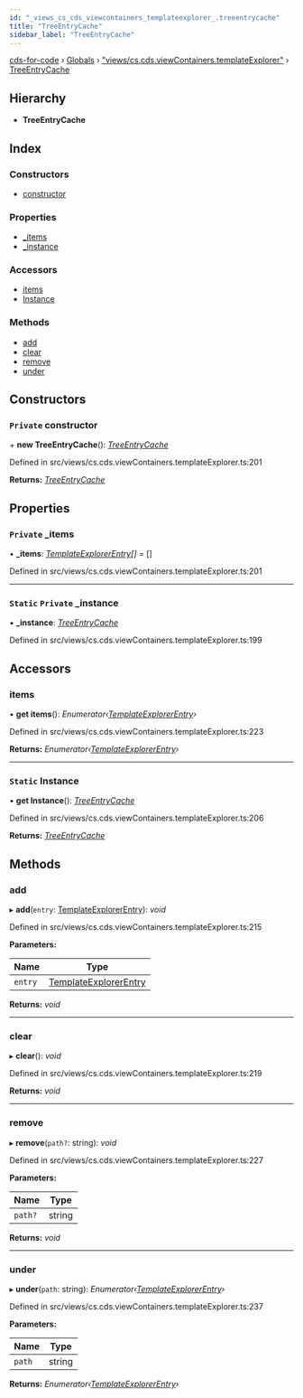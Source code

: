 ```yaml
---
id: "_views_cs_cds_viewcontainers_templateexplorer_.treeentrycache"
title: "TreeEntryCache"
sidebar_label: "TreeEntryCache"
---
```


[cds-for-code](../index.md) › [Globals](../globals.md) › ["views/cs.cds.viewContainers.templateExplorer"](../modules/_views_cs_cds_viewcontainers_templateexplorer_.md) › [TreeEntryCache](_views_cs_cds_viewcontainers_templateexplorer_.treeentrycache.md)

## Hierarchy

* **TreeEntryCache**

## Index

### Constructors

* [constructor](_views_cs_cds_viewcontainers_templateexplorer_.treeentrycache.md#private-constructor)

### Properties

* [_items](_views_cs_cds_viewcontainers_templateexplorer_.treeentrycache.md#private-_items)
* [_instance](_views_cs_cds_viewcontainers_templateexplorer_.treeentrycache.md#static-private-_instance)

### Accessors

* [items](_views_cs_cds_viewcontainers_templateexplorer_.treeentrycache.md#items)
* [Instance](_views_cs_cds_viewcontainers_templateexplorer_.treeentrycache.md#static-instance)

### Methods

* [add](_views_cs_cds_viewcontainers_templateexplorer_.treeentrycache.md#add)
* [clear](_views_cs_cds_viewcontainers_templateexplorer_.treeentrycache.md#clear)
* [remove](_views_cs_cds_viewcontainers_templateexplorer_.treeentrycache.md#remove)
* [under](_views_cs_cds_viewcontainers_templateexplorer_.treeentrycache.md#under)

## Constructors

### `Private` constructor

\+ **new TreeEntryCache**(): *[TreeEntryCache](_views_cs_cds_viewcontainers_templateexplorer_.treeentrycache.md)*

Defined in src/views/cs.cds.viewContainers.templateExplorer.ts:201

**Returns:** *[TreeEntryCache](_views_cs_cds_viewcontainers_templateexplorer_.treeentrycache.md)*

## Properties

### `Private` _items

• **_items**: *[TemplateExplorerEntry](_views_cs_cds_viewcontainers_templateexplorer_.templateexplorerentry.md)[]* = []

Defined in src/views/cs.cds.viewContainers.templateExplorer.ts:201

___

### `Static` `Private` _instance

▪ **_instance**: *[TreeEntryCache](_views_cs_cds_viewcontainers_templateexplorer_.treeentrycache.md)*

Defined in src/views/cs.cds.viewContainers.templateExplorer.ts:199

## Accessors

###  items

• **get items**(): *Enumerator‹[TemplateExplorerEntry](_views_cs_cds_viewcontainers_templateexplorer_.templateexplorerentry.md)›*

Defined in src/views/cs.cds.viewContainers.templateExplorer.ts:223

**Returns:** *Enumerator‹[TemplateExplorerEntry](_views_cs_cds_viewcontainers_templateexplorer_.templateexplorerentry.md)›*

___

### `Static` Instance

• **get Instance**(): *[TreeEntryCache](_views_cs_cds_viewcontainers_templateexplorer_.treeentrycache.md)*

Defined in src/views/cs.cds.viewContainers.templateExplorer.ts:206

**Returns:** *[TreeEntryCache](_views_cs_cds_viewcontainers_templateexplorer_.treeentrycache.md)*

## Methods

###  add

▸ **add**(`entry`: [TemplateExplorerEntry](_views_cs_cds_viewcontainers_templateexplorer_.templateexplorerentry.md)): *void*

Defined in src/views/cs.cds.viewContainers.templateExplorer.ts:215

**Parameters:**

Name | Type |
------ | ------ |
`entry` | [TemplateExplorerEntry](_views_cs_cds_viewcontainers_templateexplorer_.templateexplorerentry.md) |

**Returns:** *void*

___

###  clear

▸ **clear**(): *void*

Defined in src/views/cs.cds.viewContainers.templateExplorer.ts:219

**Returns:** *void*

___

###  remove

▸ **remove**(`path?`: string): *void*

Defined in src/views/cs.cds.viewContainers.templateExplorer.ts:227

**Parameters:**

Name | Type |
------ | ------ |
`path?` | string |

**Returns:** *void*

___

###  under

▸ **under**(`path`: string): *Enumerator‹[TemplateExplorerEntry](_views_cs_cds_viewcontainers_templateexplorer_.templateexplorerentry.md)›*

Defined in src/views/cs.cds.viewContainers.templateExplorer.ts:237

**Parameters:**

Name | Type |
------ | ------ |
`path` | string |

**Returns:** *Enumerator‹[TemplateExplorerEntry](_views_cs_cds_viewcontainers_templateexplorer_.templateexplorerentry.md)›*
